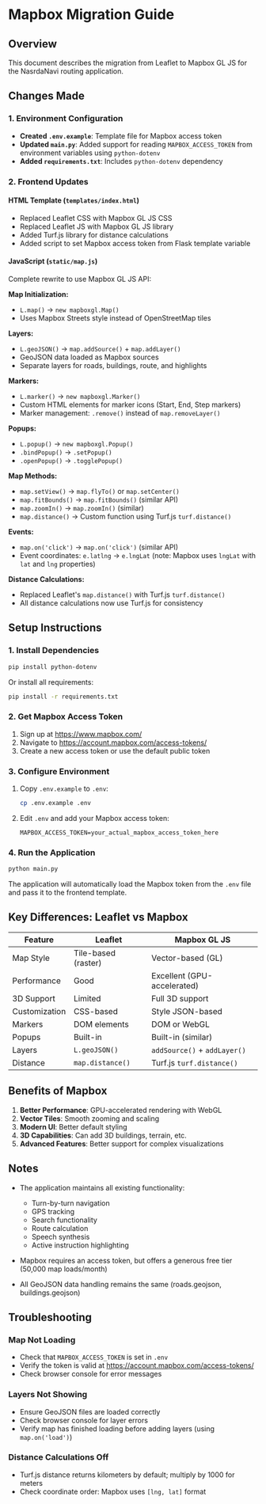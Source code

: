 # Mapbox Migration Guide

## Overview
This document describes the migration from Leaflet to Mapbox GL JS for the NasrdaNavi routing application.

## Changes Made

### 1. Environment Configuration
- **Created `.env.example`**: Template file for Mapbox access token
- **Updated `main.py`**: Added support for reading `MAPBOX_ACCESS_TOKEN` from environment variables using `python-dotenv`
- **Added `requirements.txt`**: Includes `python-dotenv` dependency

### 2. Frontend Updates

#### HTML Template (`templates/index.html`)
- Replaced Leaflet CSS with Mapbox GL JS CSS
- Replaced Leaflet JS with Mapbox GL JS library
- Added Turf.js library for distance calculations
- Added script to set Mapbox access token from Flask template variable

#### JavaScript (`static/map.js`)
Complete rewrite to use Mapbox GL JS API:

**Map Initialization:**
- `L.map()` → `new mapboxgl.Map()`
- Uses Mapbox Streets style instead of OpenStreetMap tiles

**Layers:**
- `L.geoJSON()` → `map.addSource()` + `map.addLayer()`
- GeoJSON data loaded as Mapbox sources
- Separate layers for roads, buildings, route, and highlights

**Markers:**
- `L.marker()` → `new mapboxgl.Marker()`
- Custom HTML elements for marker icons (Start, End, Step markers)
- Marker management: `.remove()` instead of `map.removeLayer()`

**Popups:**
- `L.popup()` → `new mapboxgl.Popup()`
- `.bindPopup()` → `.setPopup()`
- `.openPopup()` → `.togglePopup()`

**Map Methods:**
- `map.setView()` → `map.flyTo()` or `map.setCenter()`
- `map.fitBounds()` → `map.fitBounds()` (similar API)
- `map.zoomIn()` → `map.zoomIn()` (similar)
- `map.distance()` → Custom function using Turf.js `turf.distance()`

**Events:**
- `map.on('click')` → `map.on('click')` (similar API)
- Event coordinates: `e.latlng` → `e.lngLat` (note: Mapbox uses `lngLat` with `lat` and `lng` properties)

**Distance Calculations:**
- Replaced Leaflet's `map.distance()` with Turf.js `turf.distance()`
- All distance calculations now use Turf.js for consistency

## Setup Instructions

### 1. Install Dependencies
```bash
pip install python-dotenv
```

Or install all requirements:
```bash
pip install -r requirements.txt
```

### 2. Get Mapbox Access Token
1. Sign up at https://www.mapbox.com/
2. Navigate to https://account.mapbox.com/access-tokens/
3. Create a new access token or use the default public token

### 3. Configure Environment
1. Copy `.env.example` to `.env`:
   ```bash
   cp .env.example .env
   ```

2. Edit `.env` and add your Mapbox access token:
   ```
   MAPBOX_ACCESS_TOKEN=your_actual_mapbox_access_token_here
   ```

### 4. Run the Application
```bash
python main.py
```

The application will automatically load the Mapbox token from the `.env` file and pass it to the frontend template.

## Key Differences: Leaflet vs Mapbox

| Feature | Leaflet | Mapbox GL JS |
|---------|---------|--------------|
| Map Style | Tile-based (raster) | Vector-based (GL) |
| Performance | Good | Excellent (GPU-accelerated) |
| 3D Support | Limited | Full 3D support |
| Customization | CSS-based | Style JSON-based |
| Markers | DOM elements | DOM or WebGL |
| Popups | Built-in | Built-in (similar) |
| Layers | `L.geoJSON()` | `addSource()` + `addLayer()` |
| Distance | `map.distance()` | Turf.js `turf.distance()` |

## Benefits of Mapbox

1. **Better Performance**: GPU-accelerated rendering with WebGL
2. **Vector Tiles**: Smooth zooming and scaling
3. **Modern UI**: Better default styling
4. **3D Capabilities**: Can add 3D buildings, terrain, etc.
5. **Advanced Features**: Better support for complex visualizations

## Notes

- The application maintains all existing functionality:
  - Turn-by-turn navigation
  - GPS tracking
  - Search functionality
  - Route calculation
  - Speech synthesis
  - Active instruction highlighting

- Mapbox requires an access token, but offers a generous free tier (50,000 map loads/month)

- All GeoJSON data handling remains the same (roads.geojson, buildings.geojson)

## Troubleshooting

### Map Not Loading
- Check that `MAPBOX_ACCESS_TOKEN` is set in `.env`
- Verify the token is valid at https://account.mapbox.com/access-tokens/
- Check browser console for error messages

### Layers Not Showing
- Ensure GeoJSON files are loaded correctly
- Check browser console for layer errors
- Verify map has finished loading before adding layers (using `map.on('load')`)

### Distance Calculations Off
- Turf.js distance returns kilometers by default; multiply by 1000 for meters
- Check coordinate order: Mapbox uses `[lng, lat]` format

